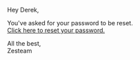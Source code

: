 Hey Derek,

You've asked for your password to be reset.\
[Click here to reset your
password.](https://zest.is/reset-password/{{token}})

All the best,\
Zesteam
